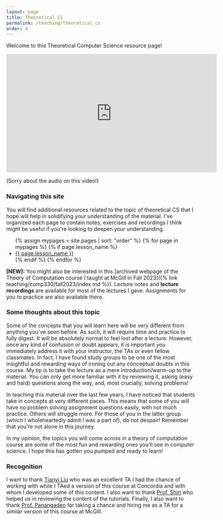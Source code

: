 ```yaml
---
layout: page
title: Theoretical CS
permalink: /teaching/theoretical_cs
order: 4
---
```


Welcome to this Theoretical Computer Science resource page!

<iframe width="560" height="315" src="https://www.youtube.com/embed/OMkP9E62774" title="YouTube video player" frameborder="0" allow="accelerometer; autoplay; clipboard-write; encrypted-media; gyroscope; picture-in-picture" allowfullscreen></iframe>

(Sorry about the audio on this video!)

<h3>Navigating this site</h3>

You will find additional resources related to the topic of theoretical CS that I hope will help in solidifying your understanding of the material. I've organized each page to contain notes, exercises and recordings I think might be useful if you're looking to deepen your understanding.

<ul>
  {% assign mypages = site.pages | sort: "order" %}
    {% for page in mypages %}
        {% if page.lesson_name %}
        <li><a href="{{ page.url | absolute_url }}">{{ page.lesson_name }}</a></li>
        {% endif %}
    {% endfor %}
</ul>

**[NEW]:** You might also be interested in this [archived webpage of the Theory of Computation course I taught at McGill in Fall 2023]({% link teaching/comp330/fall2023/index.md %}). Lecture notes and **lecture recordings** are available for most of the lectures I gave. Assignments for you to practice are also available there. 

<h3>Some thoughts about this topic</h3>

Some of the concepts that you will learn here will be very different from anything you've seen before. As such, it will require time and practice to fully digest. It will be absolutely normal to feel lost after a lecture. However, once any kind of confusion or doubt appears, it is important you immediately address it with your instructor, the TAs or even fellow classmates. In fact, I have found study groups to be one of the most insightful and rewarding ways of ironing out any conceptual doubts in this course. My tip is to take the lecture as a mere introduction/warm-up to the material. You can only get more familiar with it by reviewing it, asking (easy and hard) questions along the way, and, most crucially, solving problems!

In teaching this material over the last few years, I have noticed that students take in concepts at very different paces. This means that some of you will have no problem solving assignment questions easily, with not much practice. Others will struggle more. For those of you in the latter group (which I wholeheartedly admit I was a part of), do not despair! Remember that you're not alone in this journey.

In my opinion, the topics you will come across in a theory of computation course are some of the most fun and rewarding ones you'll see in computer science. I hope this has gotten you pumped and ready to learn!

<h3>Recognition</h3>

I want to thank [Tianyi Liu](https://ca.linkedin.com/in/tianyi-liu-705048186) who was an excellent TA I had the chance of working with while I TAed a version of this course at Concordia and with whom I developed some of this content. I also want to thank [Prof. Shiri](https://www.concordia.ca/ginacody/computer-science-software-eng/faculty.html?fpid=nematollaah-shiri) who helped us in reviewing the content of the tutorials. Finally, I also want to thank [Prof. Panangaden](https://www.cs.mcgill.ca/~prakash/) for taking a chance and hiring me as a TA for a similar version of this course at McGill.